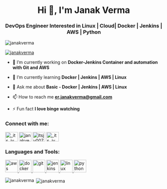 <h1 align="center">Hi 👋, I'm Janak Verma</h1>
<h3 align="center">DevOps Engineer Interested in Linux | Cloud| Docker | Jenkins | AWS | Python</h3>

<p align="left"> <img src="https://komarev.com/ghpvc/?username=itsjv&label=Profile%20views&color=0e75b6&style=flat" alt="janakverma" /> </p>

<p align="left"> <a href="https://twitter.com/_its_jv" target="blank"><img src="https://img.shields.io/twitter/follow/_its_jv?logo=twitter&style=for-the-badge" alt="janakverma" /></a> </p>

- 🔭 I’m currently working on **Docker-Jenkins Container and automation with Git and AWS**

- 🌱 I’m currently learning **Docker | Jenkins | AWS | Linux**

- 💬 Ask me about **Basic - Docker | Jenkins | AWS | Linux**

- 📫 How to reach me **er.janakverma@gmail.com**

- ⚡ Fun fact **I love binge watching**

<h3 align="left">Connect with me:</h3>
<p align="left">
<a href="https://twitter.com/_its_jv" target="blank"><img align="center" src="https://cdn.jsdelivr.net/npm/simple-icons@3.0.1/icons/twitter.svg" alt="_its_jv" height="30" width="40" /></a>
<a href="https://linkedin.com/in/janakverma/" target="blank"><img align="center" src="https://cdn.jsdelivr.net/npm/simple-icons@3.0.1/icons/linkedin.svg" alt="janakverma/" height="30" width="40" /></a>
<a href="https://fb.com/itsjv007/" target="blank"><img align="center" src="https://cdn.jsdelivr.net/npm/simple-icons@3.0.1/icons/facebook.svg" alt="itsjv007/" height="30" width="40" /></a>
<a href="https://instagram.com/_its_jv" target="blank"><img align="center" src="https://cdn.jsdelivr.net/npm/simple-icons@3.0.1/icons/instagram.svg" alt="_its_jv" height="30" width="40" /></a>
</p>

<h3 align="left">Languages and Tools:</h3>
<p align="left"> <a href="https://aws.amazon.com" target="_blank"> <img src="https://devicons.github.io/devicon/devicon.git/icons/amazonwebservices/amazonwebservices-original-wordmark.svg" alt="aws" width="40" height="40"/> </a> <a href="https://www.docker.com/" target="_blank"> <img src="https://devicons.github.io/devicon/devicon.git/icons/docker/docker-original-wordmark.svg" alt="docker" width="40" height="40"/> </a> <a href="https://git-scm.com/" target="_blank"> <img src="https://www.vectorlogo.zone/logos/git-scm/git-scm-icon.svg" alt="git" width="40" height="40"/> </a> <a href="https://www.jenkins.io" target="_blank"> <img src="https://www.vectorlogo.zone/logos/jenkins/jenkins-icon.svg" alt="jenkins" width="40" height="40"/> </a> <a href="https://www.linux.org/" target="_blank"> <img src="https://devicons.github.io/devicon/devicon.git/icons/linux/linux-original.svg" alt="linux" width="40" height="40"/> </a> <a href="https://www.python.org" target="_blank"> <img src="https://devicons.github.io/devicon/devicon.git/icons/python/python-original.svg" alt="python" width="40" height="40"/> </a> </p>

<p><img align="left" src="https://github-readme-stats.vercel.app/api/top-langs?username=itsjv&show_icons=true&locale=en&layout=compact" alt="janakverma" /></p>

<p>&nbsp;<img align="center" src="https://github-readme-stats.vercel.app/api?username=itsjv&show_icons=true&locale=en" alt="janakverma" /></p>

